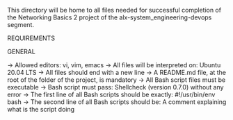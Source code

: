This directory will be home to all files needed for successful completion of the Networking Basics 2 project of the alx-system_engineering-devops segment.


REQUIREMENTS

GENERAL

->	Allowed editors:
		vi, vim, emacs
->	All files will be interpreted on:
		Ubuntu 20.04 LTS
->	All files should end with a new line
->	A README.md file, at the root of the folder of the project, is mandatory
->	All Bash script files must be executable
->	Bash script must pass:
		Shellcheck (version 0.7.0)
	without any error
->	The first line of all Bash scripts should be exactly:
		#!/usr/bin/env bash
->	The second line of all Bash scripts should be:
		A comment explaining what is the script doing
